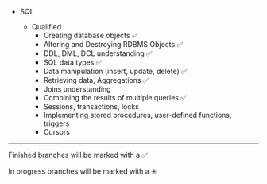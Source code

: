 

- SQL 

    - Qualified 
        - Creating database objects :white_check_mark:
        - Altering and Destroying RDBMS Objects :white_check_mark:
        - DDL, DML, DCL understanding :white_check_mark:
        - SQL data types  :white_check_mark:
        - Data manipulation (insert, update, delete) :white_check_mark:
        - Retrieving data, Aggregations :white_check_mark:
        - Joins understanding
        - Combining the results of multiple queries :white_check_mark:
        - Sessions, transactions, locks
        - Implementing stored procedures, user-defined functions, triggers
        - Cursors

------------------------------------------------------------------------
Finished branches will be marked with a :white_check_mark:

In progress branches will be marked with a :eight_spoked_asterisk:
